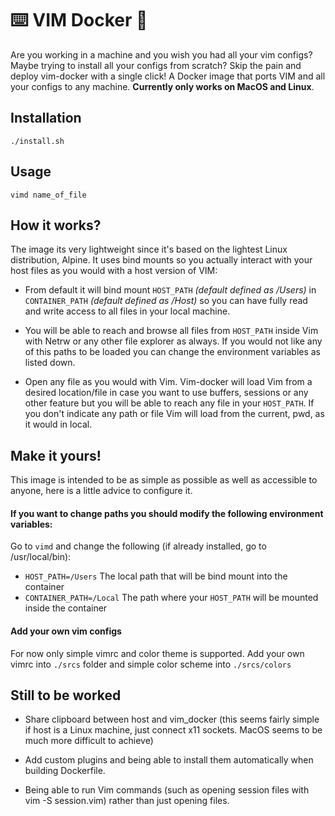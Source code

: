 # ⌨️  VIM Docker 🐳
Are you working in a machine and you wish you had all your vim configs? Maybe trying to install all your configs from scratch? Skip the pain and deploy vim-docker with a single click! A Docker image that ports VIM and all your configs to any machine. __Currently only works on MacOS and Linux__.

## Installation
```./install.sh```

## Usage
```vimd name_of_file```

## How it works?

The image its very lightweight since it's based on the lightest Linux distribution, Alpine. It uses bind mounts so you actually interact with your host files as you would with a host version of VIM:

- From default it will bind mount `HOST_PATH` *(default defined as /Users)* in `CONTAINER_PATH` *(default defined as /Host)* so you can have fully read and write access to all files  in your local machine.

- You will be able to reach and browse all files from `HOST_PATH` inside Vim with Netrw or any other file explorer as always. If you would not like any of this paths to be loaded you can change the environment variables as listed down.
	
- Open any file as you would with Vim. Vim-docker will load Vim from a desired location/file in case you want to use buffers, sessions or any other feature but you will be able to reach any file in your `HOST_PATH`. If you don't indicate any path or file Vim will load from the current, pwd, as it would in local.


## Make it yours!
This image is intended to be as simple as possible as well as accessible to anyone, here is a little advice to configure it.

#### If you want to change paths you should modify the following environment variables:

Go to `vimd` and change the following (if already installed, go to /usr/local/bin):

- `HOST_PATH=/Users`  The local path  that will be bind mount into the container
- `CONTAINER_PATH=/Local` The path where your `HOST_PATH` will be mounted inside the container

#### Add your own vim configs

For now only simple vimrc and color theme is supported. Add your own vimrc into `./srcs` folder and simple color scheme into `./srcs/colors`

## Still to be worked

- Share clipboard between host and vim_docker (this seems fairly simple if host is a Linux machine, just connect x11 sockets. MacOS seems to be much more difficult to achieve)

- Add custom plugins and being able to install them automatically when building Dockerfile.

- Being able to run Vim commands (such as opening session files with vim -S session.vim) rather than just opening files.
